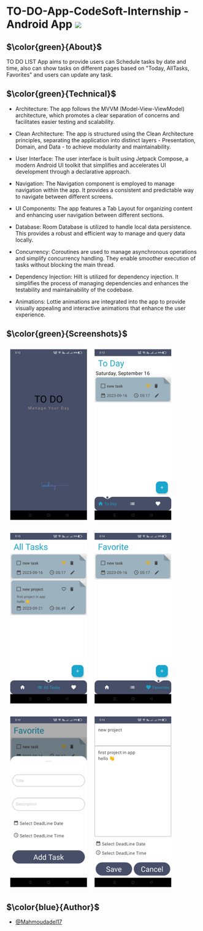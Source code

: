 # TO-DO-App-CodeSoft-Internship - Android App <img height="40" src="https://user-images.githubusercontent.com/25181517/117269608-b7dcfb80-ae58-11eb-8e66-6cc8753553f0.png" />



## $\color{green}{About}$

TO DO LIST App aims to provide users can Schedule tasks by date and time,
also can show tasks on different pages based on "Today, AllTasks, Favorites" and users can update any task.



## $\color{green}{Technical}$

- Architecture: The app follows the MVVM (Model-View-ViewModel) architecture, which promotes a clear separation of concerns and facilitates easier testing and scalability.

- Clean Architecture: The app is structured using the Clean Architecture principles, separating the application into distinct layers - Presentation, Domain, and Data - to achieve modularity and maintainability.

- User Interface: The user interface is built using Jetpack Compose, a modern Android UI toolkit that simplifies and accelerates UI development through a declarative approach.

- Navigation: The Navigation component is employed to manage navigation within the app. It provides a consistent and predictable way to navigate between different screens.

- UI Components: The app features a Tab Layout for organizing content and enhancing user navigation between different sections.

- Database: Room Database is utilized to handle local data persistence. This provides a robust and efficient way to manage and query data locally.

- Concurrency: Coroutines are used to manage asynchronous operations and simplify concurrency handling. They enable smoother execution of tasks without blocking the main thread.

- Dependency Injection: Hilt is utilized for dependency injection. It simplifies the process of managing dependencies and enhances the testability and maintainability of the codebase.

- Animations: Lottie animations are integrated into the app to provide visually appealing and interactive animations that enhance the user experience.



## $\color{green}{Screenshots}$

[<img src="/ScreenShots/ab152786-8895-49bb-8165-24a668334502.jpg" align="left"
width="200"
    hspace="10" vspace="10">](/ScreenShots/ab152786-8895-49bb-8165-24a668334502.jpg)
    
[<img src="/ScreenShots/70ff4368-619d-4ee2-b848-91a57c186ab4.jpg" align="center"
width="200"
    hspace="10" vspace="10">](/ScreenShots/70ff4368-619d-4ee2-b848-91a57c186ab4.jpg)

[<img src="/ScreenShots/1d238b0c-9630-4e07-98c7-0e23acf9bec0.jpg" align="left"
width="200"
    hspace="10" vspace="10">](/ScreenShots/1d238b0c-9630-4e07-98c7-0e23acf9bec0.jpg)
    [<img src="/ScreenShots/1563f7b2-69a2-4016-9a11-5dd3d5882054.jpg" align="center"
width="200"
    hspace="10" vspace="10">](/ScreenShots/1563f7b2-69a2-4016-9a11-5dd3d5882054.jpg)

[<img src="/ScreenShots/919e35a7-a737-4ae3-9d6f-d2b9f27d12da.jpg" align="left"
width="200"
    hspace="10" vspace="10">](/ScreenShots/919e35a7-a737-4ae3-9d6f-d2b9f27d12da.jpg)
    [<img src="/ScreenShots/48c1ea46-8e0d-4698-8eb2-7eda1765920a.jpg" align="center"
width="200"
    hspace="10" vspace="10">](/ScreenShots/48c1ea46-8e0d-4698-8eb2-7eda1765920a.jpg)

## $\color{blue}{Author}$

- [@Mahmoudadel17](https://www.github.com/Mahmoudadel17)

